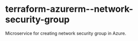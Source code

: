 # terraform-azurerm-<something>-network-security-group

Microservice for creating network security group in Azure.